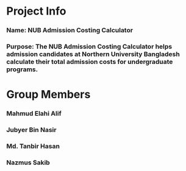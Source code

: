 # Project Info

### Name: NUB Admission Costing Calculator
### Purpose: The NUB Admission Costing Calculator helps admission candidates at Northern University Bangladesh calculate their total admission costs for undergraduate programs.

# Group Members

### Mahmud Elahi Alif

### Jubyer Bin Nasir

### Md. Tanbir Hasan

### Nazmus Sakib

